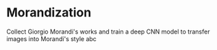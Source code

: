 # Morandization
Collect Giorgio Morandi's works and train a deep CNN model to transfer images into Morandi's style
abc
